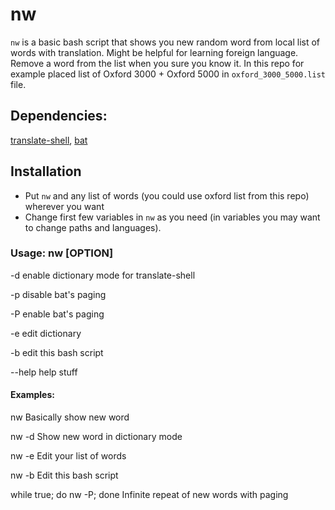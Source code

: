 # nw
`nw` is a basic bash script that shows you new random word from local list of words with translation. Might be helpful for learning foreign language. Remove a word from the list when you sure you know it. In this repo for example placed list of Oxford 3000 + Oxford 5000 in `oxford_3000_5000.list` file.


## Dependencies: 
[translate-shell](https://github.com/soimort/translate-shell), [bat](https://github.com/sharkdp/bat)


## Installation 
- Put `nw` and any list of words (you could use oxford list from this repo) wherever you want
- Change first few variables in `nw` as you need (in variables you may want to change paths and languages).


### Usage: nw [OPTION]


  -d	enable dictionary mode for translate-shell
  
  -p	disable bat's paging

  -P	enable bat's paging

  -e	edit dictionary

  -b	edit this bash script

  --help help stuff


#### Examples:

  nw      Basically show new word

  nw -d   Show new word in dictionary mode

  nw -e   Edit your list of words

  nw -b   Edit this bash script

  while true; do nw -P; done   Infinite repeat of new words with paging

